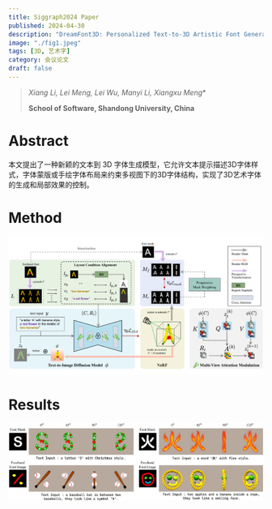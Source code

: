 ```yaml
---
title: Siggraph2024 Paper
published: 2024-04-30
description: "DreamFont3D: Personalized Text-to-3D Artistic Font Generation"
image: "./fig1.jpeg"
tags: [3D, 艺术字]
category: 会议论文
draft: false 
---
```


> **Xiang Li, Lei Meng, Lei Wu*, Manyi Li, Xiangxu Meng**
>
> **School of Software, Shandong University, China**

# Abstract

本文提出了一种新颖的文本到 3D 字体生成模型，它允许文本提示描述3D字体样式，字体蒙版或手绘字体布局来约束多视图下的3D字体结构，实现了3D艺术字体的生成和局部效果的控制。


# Method

![](./fig2.png)

# Results
![](./fig3.jpg)